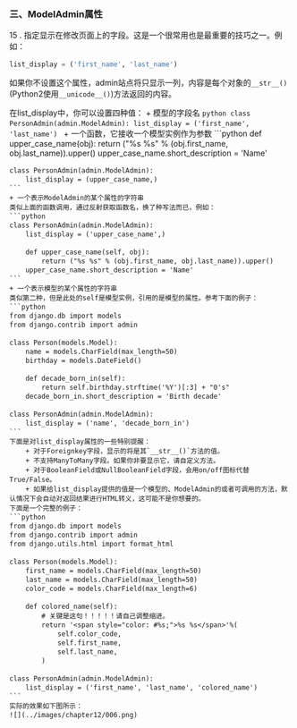### 三、ModelAdmin属性

15 . 指定显示在修改页面上的字段。这是一个很常用也是最重要的技巧之一。例如：
```python
list_display = ('first_name', 'last_name')
```
如果你不设置这个属性，admin站点将只显示一列，内容是每个对象的`__str__()`(Python2使用`__unicode__()`)方法返回的内容。

在list_display中，你可以设置四种值：
    + 模型的字段名
    ```python
    class PersonAdmin(admin.ModelAdmin):
    list_display = ('first_name', 'last_name')
    ```
    + 一个函数，它接收一个模型实例作为参数
    ```python
    def upper_case_name(obj):
        return ("%s %s" % (obj.first_name, obj.last_name)).upper()
    upper_case_name.short_description = 'Name'

    class PersonAdmin(admin.ModelAdmin):
        list_display = (upper_case_name,)
    ```
    + 一个表示ModelAdmin的某个属性的字符串
    类似上面的函数调用，通过反射获取函数名，换了种写法而已，例如：
    ```python
    class PersonAdmin(admin.ModelAdmin):
        list_display = ('upper_case_name',)

        def upper_case_name(self, obj):
            return ("%s %s" % (obj.first_name, obj.last_name)).upper()
        upper_case_name.short_description = 'Name'
    ```
    + 一个表示模型的某个属性的字符串
    类似第二种，但是此处的self是模型实例，引用的是模型的属性。参考下面的例子：
    ```python
    from django.db import models
    from django.contrib import admin
    
    class Person(models.Model):
        name = models.CharField(max_length=50)
        birthday = models.DateField()
    
        def decade_born_in(self):
            return self.birthday.strftime('%Y')[:3] + "0's"
        decade_born_in.short_description = 'Birth decade'
    
    class PersonAdmin(admin.ModelAdmin):
        list_display = ('name', 'decade_born_in')
    ```
    下面是对list_display属性的一些特别提醒：
        + 对于Foreignkey字段，显示的将是其`__str__()`方法的值。
        + 不支持ManyToMany字段。如果你非要显示它，请自定义方法。
        + 对于BooleanField或NullBooleanField字段，会用on/off图标代替True/False。
        + 如果给list_display提供的值是一个模型的、ModelAdmin的或者可调用的方法，默认情况下会自动对返回结果进行HTML转义，这可能不是你想要的。
    下面是一个完整的例子：
    ```python
    from django.db import models
    from django.contrib import admin
    from django.utils.html import format_html
    
    class Person(models.Model):
        first_name = models.CharField(max_length=50)
        last_name = models.CharField(max_length=50)
        color_code = models.CharField(max_length=6)
    
        def colored_name(self):
            # 关键是这句！！！！！请自己调整缩进。
            return '<span style="color: #%s;">%s %s</span>'%(
                self.color_code,
                self.first_name,
                self.last_name,
            )
    
    class PersonAdmin(admin.ModelAdmin):
        list_display = ('first_name', 'last_name', 'colored_name')
    ```
    实际的效果如下图所示：
    ![](../images/chapter12/006.png)
    